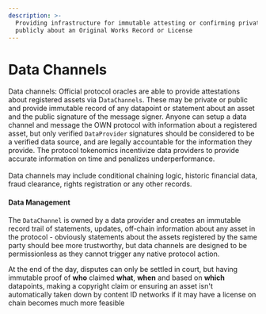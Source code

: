 ```yaml
---
description: >-
  Providing infrastructure for immutable attesting or confirming privately or
  publicly about an Original Works Record or License
---
```


# Data Channels

Data channels: Official protocol oracles are able to provide attestations about registered assets via D`ataChannels`. These may be private or public and provide immutable record of any datapoint or statement about an asset and the public signature of the message signer. Anyone can setup a data channel and message the OWN protocol with information about a registered asset, but only verified `DataProvider` signatures should be considered to be a verified data source, and are legally accountable for the information they provide. The protocol tokenomics incentivize data providers to provide accurate information on time and penalizes underperformance.\
\
Data channels may include conditional chaining logic, historic financial data, fraud clearance, rights registration or any other records.

#### Data Management

The `DataChannel` is owned by a data provider and creates an immutable record trail of statements, updates, off-chain information about any asset in the protocol - obviously statements about the assets registered by the same party should bee more trustworthy, but data channels are designed to be permissionless as they cannot trigger any native protocol action.

At the end of the day, disputes can only be settled in court, but having immutable proof of **who** claimed **what**, **when** and based on **which** datapoints, making a copyright claim or ensuring an asset isn't automatically taken down by content ID networks if it may have a license on chain becomes much more feasible
